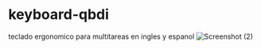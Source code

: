 # keyboard-qbdi
teclado ergonomico para multitareas en ingles y espanol
![Screenshot (2)](https://github.com/rodolfo-valtierra/keyboard-qbdi/assets/59891152/615b59b1-a262-4fe0-8a85-d82de50061fb)
